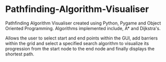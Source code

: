 # Pathfinding-Algorithm-Visualiser
Pathfinding Algorithm Visualiser created using Python, Pygame and Object Oriented Programming.
Algorithms implemented include, A* and Dijkstra's.


Allows the user to select start and end points within the GUI, add barriers within the grid and select a specified search algorithm to visualize its progression from the start node to the end node and finally displays the shortest path.
